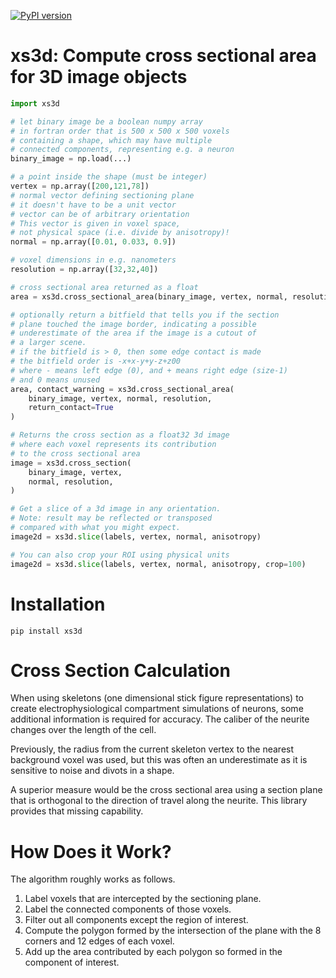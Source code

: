 [![PyPI version](https://badge.fury.io/py/xs3d.svg)](https://badge.fury.io/py/xs3d)

# xs3d: Compute cross sectional area for 3D image objects

```python
import xs3d

# let binary image be a boolean numpy array 
# in fortran order that is 500 x 500 x 500 voxels
# containing a shape, which may have multiple 
# connected components, representing e.g. a neuron
binary_image = np.load(...)

# a point inside the shape (must be integer)
vertex = np.array([200,121,78])
# normal vector defining sectioning plane
# it doesn't have to be a unit vector
# vector can be of arbitrary orientation
# This vector is given in voxel space, 
# not physical space (i.e. divide by anisotropy)!
normal = np.array([0.01, 0.033, 0.9])

# voxel dimensions in e.g. nanometers
resolution = np.array([32,32,40]) 

# cross sectional area returned as a float
area = xs3d.cross_sectional_area(binary_image, vertex, normal, resolution)

# optionally return a bitfield that tells you if the section
# plane touched the image border, indicating a possible
# underestimate of the area if the image is a cutout of
# a larger scene.
# if the bitfield is > 0, then some edge contact is made
# the bitfield order is -x+x-y+y-z+z00
# where - means left edge (0), and + means right edge (size-1)
# and 0 means unused
area, contact_warning = xs3d.cross_sectional_area(
	binary_image, vertex, normal, resolution, 
	return_contact=True
)

# Returns the cross section as a float32 3d image
# where each voxel represents its contribution
# to the cross sectional area
image = xs3d.cross_section(
	binary_image, vertex, 
	normal, resolution, 
)

# Get a slice of a 3d image in any orientation.
# Note: result may be reflected or transposed
# compared with what you might expect.
image2d = xs3d.slice(labels, vertex, normal, anisotropy)

# You can also crop your ROI using physical units
image2d = xs3d.slice(labels, vertex, normal, anisotropy, crop=100) 
```

# Installation

```
pip install xs3d
```

# Cross Section Calculation

When using skeletons (one dimensional stick figure representations) to create electrophysiological compartment simulations of neurons, some additional information is required for accuracy. The caliber of the neurite changes over the length of the cell.

Previously, the radius from the current skeleton vertex to the nearest background voxel was used, but this was often an underestimate as it is sensitive to noise and divots in a shape.

A superior measure would be the cross sectional area using a section plane that is orthogonal to the direction of travel along the neurite. This library provides that missing capability.

# How Does it Work?

The algorithm roughly works as follows.

1. Label voxels that are intercepted by the sectioning plane.
2. Label the connected components of those voxels.
3. Filter out all components except the region of interest.
4. Compute the polygon formed by the intersection of the plane with the 8 corners and 12 edges of each voxel.
5. Add up the area contributed by each polygon so formed in the component of interest.







